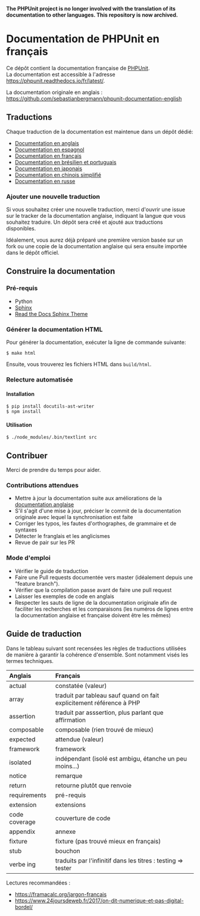 **The PHPUnit project is no longer involved with the translation of its documentation to other languages. This repository is now archived.**

# Documentation de PHPUnit en français

Ce dépôt contient la documentation française de [PHPUnit](https://phpunit.de/).  
La documentation est accessible à l'adresse https://phpunit.readthedocs.io/fr/latest/.

La documentation originale en anglais : https://github.com/sebastianbergmann/phpunit-documentation-english

## Traductions

Chaque traduction de la documentation est maintenue dans un dépôt
dédié:

* [Documentation en anglais](https://github.com/sebastianbergmann/phpunit-documentation-english)
* [Documentation en espagnol](https://github.com/sebastianbergmann/phpunit-documentation-spanish)
* [Documentation en français](https://github.com/sebastianbergmann/phpunit-documentation-french)
* [Documentation en brésilien et portuguais](https://github.com/sebastianbergmann/phpunit-documentation-brazilian-portuguese)
* [Documentation en japonais](https://github.com/sebastianbergmann/phpunit-documentation-japanese)
* [Documentation en chinois simplifié](https://github.com/sebastianbergmann/phpunit-documentation-chinese)
* [Documentation en russe](https://github.com/sebastianbergmann/phpunit-documentation-russian)

### Ajouter une nouvelle traduction

Si vous souhaitez créer une nouvelle traduction, merci d'ouvrir une issue sur le
tracker de la documentation anglaise, indiquant la langue que vous souhaitez
traduire. Un dépôt sera créé et ajouté aux traductions disponibles.

Idéalement, vous aurez déjà préparé une première version basée sur un fork ou
une copie de la documentation anglaise qui sera ensuite importée dans le
dépôt officiel.

## Construire la documentation

### Pré-requis

- Python
- [Sphinx](http://www.sphinx-doc.org/)
- [Read the Docs Sphinx Theme](https://github.com/rtfd/sphinx_rtd_theme)

### Générer la documentation HTML

Pour générer la documentation, exécuter la ligne de commande suivante:

```
$ make html
```

Ensuite, vous trouverez les fichiers HTML dans `build/html`.

### Relecture automatisée

####  Installation
```
$ pip install docutils-ast-writer
$ npm install
```
#### Utilisation
```
$ ./node_modules/.bin/textlint src
```

## Contribuer

Merci de prendre du temps pour aider.

### Contributions attendues

 * Mettre à jour la documentation suite aux améliorations de la [documentation anglaise](https://github.com/sebastianbergmann/phpunit-documentation-english)
 * S'il s'agit d'une mise à jour, préciser le commit de la documentation originale avec lequel la synchronisation est faite
 * Corriger les typos, les fautes d'orthographes, de grammaire et de syntaxes
 * Détecter le franglais et les anglicismes
 * Revue de pair sur les PR

### Mode d'emploi

 * Vérifier le guide de traduction
 * Faire une Pull requests documentée vers master (idéalement depuis une "feature branch").
 * Vérifier que la compilation passe avant de faire une pull request
 * Laisser les exemples de code en anglais
 * Respecter les sauts de ligne de la documentation originale afin de faciliter les recherches et les comparaisons (les numéros de lignes entre la documentation anglaise et française doivent être les mêmes)

## Guide de traduction

Dans le tableau suivant sont recensées les règles de traductions utilisées de manière à garantir la cohérence d'ensemble.
Sont notamment visés les termes techniques.

| Anglais       | Français                                                                  |
| :------------ | :------------------------------------------------------------------------ |
| actual        | constatée (valeur)                                                        |
| array         | traduit par tableau sauf quand on fait explicitement référence à PHP      |
| assertion     | traduit par asssertion, plus parlant que affirmation                      |
| composable    | composable (rien trouvé de mieux)                                         |
| expected      | attendue (valeur)                                                         |
| framework     | framework                                                                 |
| isolated      | indépendant (isolé est ambigu, étanche un peu moins...)                   |
| notice        | remarque                                                                  |
| return        | retourne plutôt que renvoie                                               |
| requirements  | pré-requis                                                                |
| extension     | extensions                                                                |
| code coverage | couverture de code                                                        |
| appendix      | annexe                                                                    |
| fixture       | fixture (pas trouvé mieux en français)                                    |
| stub          | bouchon                                                                   |
| verbe ing     | traduits par l'infinitif dans les titres : testing => tester              |


Lectures recommandées :

 - https://framacalc.org/jargon-francais
 - https://www.24joursdeweb.fr/2017/on-dit-numerique-et-pas-digital-bordel/
